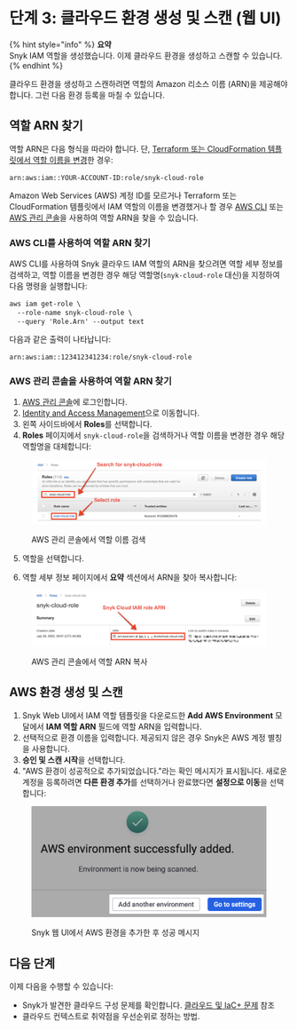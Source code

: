 # 단계 3: 클라우드 환경 생성 및 스캔 (웹 UI)

{% hint style="info" %}
**요약**\
Snyk IAM 역할을 생성했습니다. 이제 클라우드 환경을 생성하고 스캔할 수 있습니다.
{% endhint %}

클라우드 환경을 생성하고 스캔하려면 역할의 Amazon 리소스 이름 (ARN)을 제공해야 합니다. 그런 다음 환경 등록을 마칠 수 있습니다.

## 역할 ARN 찾기

역할 ARN은 다음 형식을 따라야 합니다. 단, [Terraform 또는 CloudFormation 템플릿에서 역할 이름을 변경](../aws-integration-api/step-1-download-iam-role-iac-template.md#optional-change-iam-role-name)한 경우:

```
arn:aws:iam::YOUR-ACCOUNT-ID:role/snyk-cloud-role
```

Amazon Web Services (AWS) 계정 ID를 모르거나 Terraform 또는 CloudFormation 템플릿에서 IAM 역할의 이름을 변경했거나 할 경우 [AWS CLI](step-3-create-and-scan-a-snyk-cloud-environment-web-ui.md#find-the-role-arn-using-the-aws-cli) 또는 [AWS 관리 콘솔](step-3-create-and-scan-a-snyk-cloud-environment-web-ui.md#find-the-role-arn-using-the-aws-management-console)을 사용하여 역할 ARN을 찾을 수 있습니다.

### AWS CLI를 사용하여 역할 ARN 찾기

AWS CLI를 사용하여 Snyk 클라우드 IAM 역할의 ARN을 찾으려면 역할 세부 정보를 검색하고, 역할 이름을 변경한 경우 해당 역할명(`snyk-cloud-role` 대신)을 지정하여 다음 명령을 실행합니다:

```
aws iam get-role \
  --role-name snyk-cloud-role \
  --query 'Role.Arn' --output text
```

다음과 같은 출력이 나타납니다:

```
arn:aws:iam::123412341234:role/snyk-cloud-role
```

### AWS 관리 콘솔을 사용하여 역할 ARN 찾기

1. [AWS 관리 콘솔](https://console.aws.amazon.com)에 로그인합니다.
2. [Identity and Access Management](https://console.aws.amazon.com/iamv2/home#/home)으로 이동합니다.
3. 왼쪽 사이드바에서 **Roles**를 선택합니다.
4. **Roles** 페이지에서 `snyk-cloud-role`을 검색하거나 역할 이름을 변경한 경우 해당 역할명을 대체합니다:

<figure><img src="../../../../../.gitbook/assets/snyk-cloud-console-find-arn.png" alt="AWS 관리 콘솔에서 역할 이름 검색"><figcaption><p>AWS 관리 콘솔에서 역할 이름 검색</p></figcaption></figure>

5. 역할을 선택합니다.

6. 역할 세부 정보 페이지에서 **요약** 섹션에서 ARN을 찾아 복사합니다:

<figure><img src="../../../../../.gitbook/assets/snyk-cloud-console-copy-arn.png" alt="AWS 관리 콘솔에서 역할 ARN 복사"><figcaption><p>AWS 관리 콘솔에서 역할 ARN 복사</p></figcaption></figure>

## AWS 환경 생성 및 스캔

1. Snyk Web UI에서 IAM 역할 템플릿을 다운로드한 **Add AWS Environment** 모달에서 **IAM 역할 ARN** 필드에 역할 ARN을 입력합니다.
2. 선택적으로 환경 이름을 입력합니다. 제공되지 않은 경우 Snyk은 AWS 계정 별칭을 사용합니다.
3. **승인 및 스캔 시작**을 선택합니다.
4. "AWS 환경이 성공적으로 추가되었습니다."라는 확인 메시지가 표시됩니다. 새로운 계정을 등록하려면 **다른 환경 추가**를 선택하거나 완료했다면 **설정으로 이동**을 선택합니다:

<figure><img src="../../../../../.gitbook/assets/snyk-cloud-onboard-aws-ui-success.png" alt="Snyk 웹 UI에서 AWS 환경을 추가한 후 성공 메시지"><figcaption><p>Snyk 웹 UI에서 AWS 환경을 추가한 후 성공 메시지</p></figcaption></figure>

## 다음 단계

이제 다음을 수행할 수 있습니다:

* Snyk가 발견한 클라우드 구성 문제를 확인합니다. [클라우드 및 IaC+ 문제](../../../../../scan-with-snyk/snyk-iac/getting-started-with-iac+-and-cloud-scans/manage-iac+-and-cloud-issues/) 참조
* 클라우드 컨텍스트로 취약점을 우선순위로 정하는 방법.